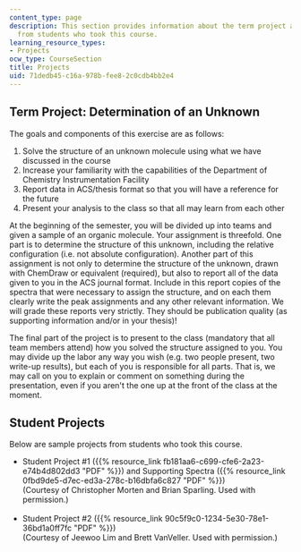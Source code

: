 ```yaml
---
content_type: page
description: This section provides information about the term project and sample projects
  from students who took this course.
learning_resource_types:
- Projects
ocw_type: CourseSection
title: Projects
uid: 71dedb45-c16a-978b-fee8-2c0cdb4bb2e4
---
```


Term Project: Determination of an Unknown
-----------------------------------------

The goals and components of this exercise are as follows:

1.  Solve the structure of an unknown molecule using what we have discussed in the course
2.  Increase your familiarity with the capabilities of the Department of Chemistry Instrumentation Facility
3.  Report data in ACS/thesis format so that you will have a reference for the future
4.  Present your analysis to the class so that all may learn from each other

At the beginning of the semester, you will be divided up into teams and given a sample of an organic molecule. Your assignment is threefold. One part is to determine the structure of this unknown, including the relative configuration (i.e. not absolute configuration). Another part of this assignment is not only to determine the structure of the unknown, drawn with ChemDraw or equivalent (required), but also to report all of the data given to you in the ACS journal format. Include in this report copies of the spectra that were necessary to assign the structure, and on each them clearly write the peak assignments and any other relevant information. We will grade these reports very strictly. They should be publication quality (as supporting information and/or in your thesis)!

The final part of the project is to present to the class (mandatory that all team members attend) how you solved the structure assigned to you. You may divide up the labor any way you wish (e.g. two people present, two write-up results), but each of you is responsible for all parts. That is, we may call on you to explain or comment on something during the presentation, even if you aren't the one up at the front of the class at the moment.

Student Projects
----------------

Below are sample projects from students who took this course.

*   Student Project #1 ({{% resource_link fb181aa6-c699-cfe6-2a23-e74b4d802dd3 "PDF" %}}) and Supporting Spectra ({{% resource_link 0fbd9de5-d7ec-ed3a-278c-b16dbfa6c827 "PDF" %}})  
    (Courtesy of Christopher Morten and Brian Sparling. Used with permission.)  
     
*   Student Project #2 ({{% resource_link 90c5f9c0-1234-5e30-78e1-36bd1a0ff7fc "PDF" %}})  
    (Courtesy of Jeewoo Lim and Brett VanVeller. Used with permission.)